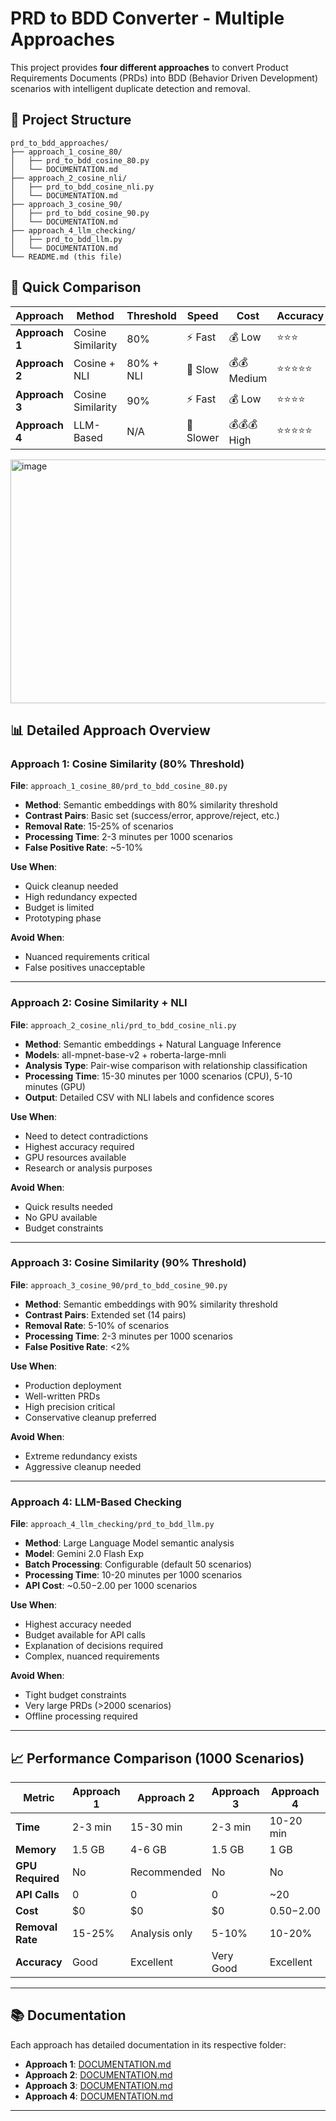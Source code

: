 # PRD to BDD Converter - Multiple Approaches

This project provides **four different approaches** to convert Product Requirements Documents (PRDs) into BDD (Behavior Driven Development) scenarios with intelligent duplicate detection and removal.

## 📁 Project Structure

```
prd_to_bdd_approaches/
├── approach_1_cosine_80/
│   ├── prd_to_bdd_cosine_80.py
│   └── DOCUMENTATION.md
├── approach_2_cosine_nli/
│   ├── prd_to_bdd_cosine_nli.py
│   └── DOCUMENTATION.md
├── approach_3_cosine_90/
│   ├── prd_to_bdd_cosine_90.py
│   └── DOCUMENTATION.md
├── approach_4_llm_checking/
│   ├── prd_to_bdd_llm.py
│   └── DOCUMENTATION.md
└── README.md (this file)
```

## 🎯 Quick Comparison

| Approach | Method | Threshold | Speed | Cost | Accuracy | Best For |
|----------|--------|-----------|-------|------|----------|----------|
| **Approach 1** | Cosine Similarity | 80% | ⚡ Fast | 💰 Low | ⭐⭐⭐ | Prototyping |
| **Approach 2** | Cosine + NLI | 80% + NLI | 🐌 Slow | 💰💰 Medium | ⭐⭐⭐⭐⭐ | Research |
| **Approach 3** | Cosine Similarity | 90% | ⚡ Fast | 💰 Low | ⭐⭐⭐⭐ | Production |
| **Approach 4** | LLM-Based | N/A | 🐢 Slower | 💰💰💰 High | ⭐⭐⭐⭐⭐ | Critical Projects |


<img width="1297" height="390" alt="image" src="https://github.com/user-attachments/assets/340a2e15-28c7-4525-b3b0-c47055324e13" />

## 📊 Detailed Approach Overview

### Approach 1: Cosine Similarity (80% Threshold)
**File**: `approach_1_cosine_80/prd_to_bdd_cosine_80.py`

- **Method**: Semantic embeddings with 80% similarity threshold
- **Contrast Pairs**: Basic set (success/error, approve/reject, etc.)
- **Removal Rate**: 15-25% of scenarios
- **Processing Time**: 2-3 minutes per 1000 scenarios
- **False Positive Rate**: ~5-10%

**Use When**:
- Quick cleanup needed
- High redundancy expected
- Budget is limited
- Prototyping phase

**Avoid When**:
- Nuanced requirements critical
- False positives unacceptable

---

### Approach 2: Cosine Similarity + NLI
**File**: `approach_2_cosine_nli/prd_to_bdd_cosine_nli.py`

- **Method**: Semantic embeddings + Natural Language Inference
- **Models**: all-mpnet-base-v2 + roberta-large-mnli
- **Analysis Type**: Pair-wise comparison with relationship classification
- **Processing Time**: 15-30 minutes per 1000 scenarios (CPU), 5-10 minutes (GPU)
- **Output**: Detailed CSV with NLI labels and confidence scores

**Use When**:
- Need to detect contradictions
- Highest accuracy required
- GPU resources available
- Research or analysis purposes

**Avoid When**:
- Quick results needed
- No GPU available
- Budget constraints

---

### Approach 3: Cosine Similarity (90% Threshold)
**File**: `approach_3_cosine_90/prd_to_bdd_cosine_90.py`

- **Method**: Semantic embeddings with 90% similarity threshold
- **Contrast Pairs**: Extended set (14 pairs)
- **Removal Rate**: 5-10% of scenarios
- **Processing Time**: 2-3 minutes per 1000 scenarios
- **False Positive Rate**: <2%

**Use When**:
- Production deployment
- Well-written PRDs
- High precision critical
- Conservative cleanup preferred

**Avoid When**:
- Extreme redundancy exists
- Aggressive cleanup needed

---

### Approach 4: LLM-Based Checking
**File**: `approach_4_llm_checking/prd_to_bdd_llm.py`

- **Method**: Large Language Model semantic analysis
- **Model**: Gemini 2.0 Flash Exp
- **Batch Processing**: Configurable (default 50 scenarios)
- **Processing Time**: 10-20 minutes per 1000 scenarios
- **API Cost**: ~$0.50-$2.00 per 1000 scenarios

**Use When**:
- Highest accuracy needed
- Budget available for API calls
- Explanation of decisions required
- Complex, nuanced requirements

**Avoid When**:
- Tight budget constraints
- Very large PRDs (>2000 scenarios)
- Offline processing required


---

## 📈 Performance Comparison (1000 Scenarios)

| Metric | Approach 1 | Approach 2 | Approach 3 | Approach 4 |
|--------|------------|------------|------------|------------|
| **Time** | 2-3 min | 15-30 min | 2-3 min | 10-20 min |
| **Memory** | 1.5 GB | 4-6 GB | 1.5 GB | 1 GB |
| **GPU Required** | No | Recommended | No | No |
| **API Calls** | 0 | 0 | 0 | ~20 |
| **Cost** | $0 | $0 | $0 | $0.50-$2.00 |
| **Removal Rate** | 15-25% | Analysis only | 5-10% | 10-20% |
| **Accuracy** | Good | Excellent | Very Good | Excellent |


---


## 📚 Documentation

Each approach has detailed documentation in its respective folder:

- **Approach 1**: [DOCUMENTATION.md](approach_1_cosine_80/DOCUMENTATION.md)
- **Approach 2**: [DOCUMENTATION.md](approach_2_cosine_nli/DOCUMENTATION.md)
- **Approach 3**: [DOCUMENTATION.md](approach_3_cosine_90/DOCUMENTATION.md)
- **Approach 4**: [DOCUMENTATION.md](approach_4_llm_checking/DOCUMENTATION.md)

---


